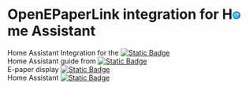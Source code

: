 # OpenEPaperLink integration for H<img width="16"  alt="Home assistant" src="Images/Ha.png">me Assistant

Home Assistant Integration for the [![Static Badge](https://img.shields.io/badge/OpenEPaperLink-project-blue?logo=github)](https://github.com/jjwbruijn/OpenEPaperLink)<br>
Home Assistant guide from [![Static Badge](https://img.shields.io/badge/Jonas%20_Niesner-blue?logo=github)](https://github.com/jonasniesner/open_epaper_link_homeassistant)<br>
E-paper display [![Static Badge](https://img.shields.io/badge/Share_your-Projects!-blue?logo=homeassistant)](https://community.home-assistant.io/t/e-paper-display/138625)<br>
Home Assistant [![Static Badge](https://img.shields.io/badge/HA-Electronic%20_Price%20_Tag-blue)](https://community.home-assistant.io/t/anyone-looked-into-using-electronic-price-tag-screens-with-ha/407649/1)

